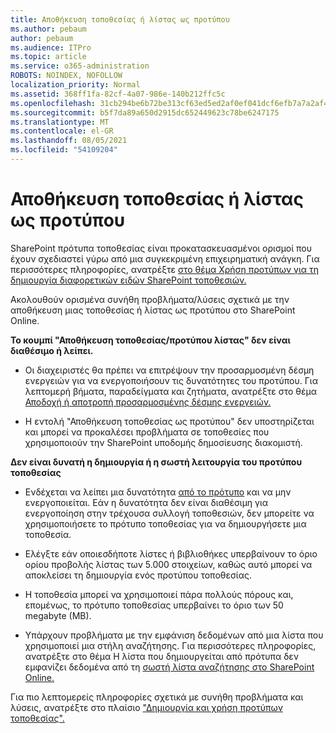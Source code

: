 ```yaml
---
title: Αποθήκευση τοποθεσίας ή λίστας ως προτύπου
ms.author: pebaum
author: pebaum
ms.audience: ITPro
ms.topic: article
ms.service: o365-administration
ROBOTS: NOINDEX, NOFOLLOW
localization_priority: Normal
ms.assetid: 368ff1fa-82cf-4a07-986e-140b212ffc5c
ms.openlocfilehash: 31cb294be6b72be313cf63ed5ed2af0ef041dcf6efb7a7a2af4e1b6a9a149c43
ms.sourcegitcommit: b5f7da89a650d2915dc652449623c78be6247175
ms.translationtype: MT
ms.contentlocale: el-GR
ms.lasthandoff: 08/05/2021
ms.locfileid: "54109204"
---
```

# <a name="save-site-or-list-as-a-template"></a>Αποθήκευση τοποθεσίας ή λίστας ως προτύπου

SharePoint πρότυπα τοποθεσίας είναι προκατασκευασμένοι ορισμοί που έχουν σχεδιαστεί γύρω από μια συγκεκριμένη επιχειρηματική ανάγκη. Για περισσότερες πληροφορίες, ανατρέξτε [στο θέμα Χρήση προτύπων για τη δημιουργία διαφορετικών ειδών SharePoint τοποθεσιών.](https://support.office.com/article/using-templates-to-create-different-kinds-of-sharepoint-sites-449eccec-ff99-4cf3-b62e-dcfee37e8da4)

Ακολουθούν ορισμένα συνήθη προβλήματα/λύσεις σχετικά με την αποθήκευση μιας τοποθεσίας ή λίστας ως προτύπου στο SharePoint Online.

**Το κουμπί "Αποθήκευση τοποθεσίας/προτύπου λίστας" δεν είναι διαθέσιμο ή λείπει.** 

- Οι διαχειριστές θα πρέπει να επιτρέψουν την προσαρμοσμένη δέσμη ενεργειών για να ενεργοποιήσουν τις δυνατότητες του προτύπου. Για λεπτομερή βήματα, παραδείγματα και ζητήματα, ανατρέξτε στο θέμα [Αποδοχή ή αποτροπή προσαρμοσμένης δέσμης ενεργειών.](https://docs.microsoft.com/sharepoint/allow-or-prevent-custom-script)


- Η εντολή "Αποθήκευση τοποθεσίας ως προτύπου" δεν υποστηρίζεται και μπορεί να προκαλέσει προβλήματα σε τοποθεσίες που χρησιμοποιούν την SharePoint υποδομής δημοσίευσης διακομιστή.


**Δεν είναι δυνατή η δημιουργία ή η σωστή λειτουργία του προτύπου τοποθεσίας**

- Ενδέχεται να λείπει μια δυνατότητα [από το πρότυπο](https://social.technet.microsoft.com/wiki/contents/articles/14423.sharepoint-2013-existing-features-guid.aspx) και να μην ενεργοποιείται. Εάν η δυνατότητα δεν είναι διαθέσιμη για ενεργοποίηση στην τρέχουσα συλλογή τοποθεσιών, δεν μπορείτε να χρησιμοποιήσετε το πρότυπο τοποθεσίας για να δημιουργήσετε μια τοποθεσία.


- Ελέγξτε εάν οποιεσδήποτε λίστες ή [](https://support.office.com/article/Manage-large-lists-and-libraries-in-SharePoint-B8588DAE-9387-48C2-9248-C24122F07C59) βιβλιοθήκες υπερβαίνουν το όριο ορίου προβολής λίστας των 5.000 στοιχείων, καθώς αυτό μπορεί να αποκλείσει τη δημιουργία ενός προτύπου τοποθεσίας.


- Η τοποθεσία μπορεί να χρησιμοποιεί πάρα πολλούς πόρους και, επομένως, το πρότυπο τοποθεσίας υπερβαίνει το όριο των 50 megabyte (MB).


- Υπάρχουν προβλήματα με την εμφάνιση δεδομένων από μια λίστα που χρησιμοποιεί μια στήλη αναζήτησης. Για περισσότερες πληροφορίες, ανατρέξτε στο θέμα Η λίστα που δημιουργείται από πρότυπα δεν εμφανίζει δεδομένα από τη [σωστή λίστα αναζήτησης στο SharePoint Online.](https://docs.microsoft.com/sharepoint/support/lists-and-libraries/template-generated-list-incorrect-data)


Για πιο λεπτομερείς πληροφορίες σχετικά με συνήθη προβλήματα και λύσεις, ανατρέξτε στο πλαίσιο ["Δημιουργία και χρήση προτύπων τοποθεσίας".](https://support.office.com/article/Create-and-use-site-templates-60371B0F-00E0-4C49-A844-34759EBDD989)

